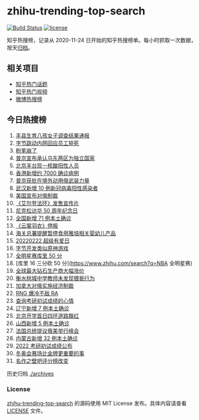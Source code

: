 # zhihu-trending-top-search

[![Build Status](https://github.com/justjavac/zhihu-trending-top-search/workflows/ci/badge.svg?branch=main)](https://github.com/justjavac/zhihu-trending-top-search/actions)
[![license](https://img.shields.io/github/license/justjavac/zhihu-trending-top-search)](https://github.com/justjavac/zhihu-trending-top-search/blob/main/LICENSE)

知乎热搜榜，记录从 2020-11-24 日开始的知乎热搜榜单。每小时抓取一次数据，按天[归档](./archives)。

## 相关项目

- [知乎热门话题](https://github.com/justjavac/zhihu-trending-hot-questions)
- [知乎热门视频](https://github.com/justjavac/zhihu-trending-hot-video)
- [微博热搜榜](https://github.com/justjavac/weibo-trending-hot-search)

## 今日热搜榜

<!-- BEGIN -->
<!-- 最后更新时间 Wed Feb 23 2022 16:08:56 GMT+0800 (China Standard Time) -->

1. [丰县生育八孩女子调查结果通报](https://www.zhihu.com/search?q=丰县八孩)
1. [字节跳动内网回应员工猝死](https://www.zhihu.com/search?q=字节跳动员工)
1. [粉笔崩了](https://www.zhihu.com/search?q=粉笔崩了)
1. [普京宣布承认乌东两区为独立国家](https://www.zhihu.com/search?q=俄罗斯乌克兰)
1. [北京丰台现一核酸阳性人员](https://www.zhihu.com/search?q=北京丰台)
1. [香港新增约 7000 确诊病例](https://www.zhihu.com/search?q=香港疫情)
1. [普京获批在境外动用俄武装力量](https://www.zhihu.com/search?q=普京)
1. [武汉新增 10 例新冠病毒阳性感染者](https://www.zhihu.com/search?q=武汉新增)
1. [美国宣布对俄制裁](https://www.zhihu.com/search?q=美国制裁俄罗斯)
1. [《艾尔登法环》发售宣传片](https://www.zhihu.com/search?q=艾尔登法环)
1. [尼克松访华 50 周年纪念日](https://www.zhihu.com/search?q=尼克松访华)
1. [全国新增 71 例本土确诊](https://www.zhihu.com/search?q=全国新增)
1. [《云裳羽衣》停服](https://www.zhihu.com/search?q=云裳羽衣)
1. [海关总署提醒暂停食用雅培相关婴幼儿产品](https://www.zhihu.com/search?q=雅培)
1. [20220222 超级有爱日](https://www.zhihu.com/search?q=20220222)
1. [字节开发类似原神游戏](https://www.zhihu.com/search?q=原神)
1. [全明星赛库里 50 分](https://www.zhihu.com/search?q=全明星)
1. [库里 16 三分砍 50 分](https://www.zhihu.com/search?q=NBA 全明星赛)
1. [全球最大钻石生产商大幅涨价](https://www.zhihu.com/search?q=钻石生产商大幅涨价)
1. [衡水桃城中学教师未发现猥亵行为](https://www.zhihu.com/search?q=衡水桃城中学)
1. [加拿大对俄实施经济制裁](https://www.zhihu.com/search?q=经济制裁)
1. [RNG 爆冷不敌 RA](https://www.zhihu.com/search?q=rng)
1. [查询考研初试成绩的心情](https://www.zhihu.com/search?q=考研初试成绩公布)
1. [辽宁新增 7 例本土确诊](https://www.zhihu.com/search?q=辽宁新增)
1. [北京开学首日四环道路飘红](https://www.zhihu.com/search?q=北京开学)
1. [山西新增 5 例本土确诊](https://www.zhihu.com/search?q=山西新增)
1. [法国总统提议俄美举行峰会](https://www.zhihu.com/search?q=法国总统提议)
1. [内蒙古新增 32 例本土确诊](https://www.zhihu.com/search?q=内蒙古新增)
1. [2022 考研初试成绩公布](https://www.zhihu.com/search?q=考研成绩)
1. [冬奥会赛场比金牌更重要的事](https://www.zhihu.com/search?q=冬奥会赛场)
1. [名作之壁吧评分榜改变](https://www.zhihu.com/search?q=名作之壁吧)

<!-- END -->

历史归档 [./archives](./archives)

### License

[zhihu-trending-top-search](https://github.com/justjavac/zhihu-trending-top-search)
的源码使用 MIT License 发布。具体内容请查看 [LICENSE](./LICENSE) 文件。
